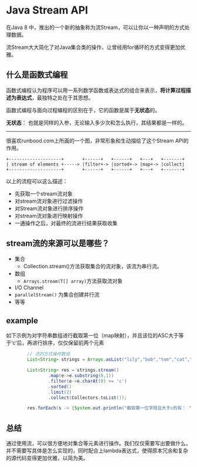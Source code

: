 # Java Stream API

在Java 8 中，推出的一个新的抽象称为流Stream，可以让你以一种声明的方式处理数据。

流Stream大大简化了对Java集合类的操作，让曾经用for循环的方式变得更加优雅。

## 什么是函数式编程

函数式编程认为程序可以用一系列数学函数或表达式的组合来表示，**将计算过程描述为表达式**，最独特之处在于其思想。

函数式编程与面向过程编程的区别在于，它的函数是属于**无状态**的。

**无状态**： 也就是同样的入参，无论输入多少次和怎么执行，其结果都是一样的。


---
很喜欢runbood.com上所画的一个图，非常形象和生动描绘了这个Stream API的作用。
```
+--------------------+       +------+   +------+   +---+   +-------+
| stream of elements +-----> |filter+-> |sorted+-> |map+-> |collect|
+--------------------+       +------+   +------+   +---+   +-------+
```
以上的流程可以这么描述：
- 先获取一个stream流对象
- 对stream流对象进行过滤操作
- 对Stream流对象进行排序操作
- 对stream流对象进行映射操作
- 一通操作之后，对最终的流进行结果获取收集

## stream流的来源可以是哪些？
- 集合
  - Collection.stream()方法获取集合的流对象，该流为串行流。
- 数组
  - ```Arrays.stream(T[] array)```方法获取流对象
- I/O Channel
- ```parallelStream()``` 为集合创建并行流
- 等等
  

## example
如下示例为对字符串数组进行截取第一位（map映射），并且该位的ASC大于等于‘c’后，再进行排序，仅仅保留前两个元素
```java
        // 流的方式操作数组
        List<String> strings = Arrays.asList("lily","bob","tom","cat","mom");

        List<String> res = strings.stream()
                .map(e->e.substring(0,1))
                .filter(e->e.charAt(0) >= 'c')
                .sorted()
                .limit(2)
                .collect(Collectors.toList());

        res.forEach(s -> {System.out.println("截取第一位字母且大于c的有： " + s);});
```

## 总结
通过使用流，可以很方便地对集合等元素进行操作。我们仅仅需要写出要做什么，并不需要写具体是怎么实现的，同时配合上lambda表达式，使得原本冗余和复杂的源代码变得更加优雅，以简为美。